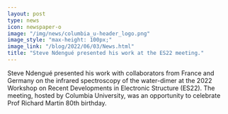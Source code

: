 ```yaml
---
layout: post
type: news
icon: newspaper-o
image: "/img/news/columbia_u-header_logo.png" 
image_style: "max-height: 100px;"
image_link: "/blog/2022/06/03/News.html"
title: "Steve Ndengué presented his work at the ES22 meeting."
---
```


Steve Ndengué presented his work with collaborators from France and Germany on the infrared spectroscopy of the water-dimer at the 2022 Workshop on Recent Developments in Electronic Structure (ES22). The meeting, hosted by Columbia University, was an opportunity to celebrate Prof Richard Martin 80th birthday.

